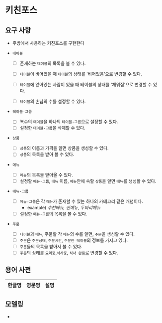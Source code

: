 # 키친포스

## 요구 사항

- 주방에서 사용하는 키친포스를 구현한다
- `테이블`
  - [ ] 존재하는 `테이블`의 목록을 볼 수 있다.
  
  - [ ] `테이블`이 비어있을 때 `테이블`의 상태를 '비어있음'으로 변경할 수 있다.
  
  - [ ] `테이블`에 앉아있는 사람이 있을 때 테이블의 상태를 '채워짐'으로 변경할 수 있다.
  
  - [ ] `테이블`의 손님의 수를 설정할 수 있다.
- `테이블-그룹`
  
  - [ ] 복수의 `테이블`을 하나의 `테이블-그룹`으로 설정할 수 있다.
  - [ ] 설정한 `테이블-그룹`을 삭제할 수 있다.
- `상품`
  
  - [ ] `상품`의 이름과 가격을 알면 상품을 생성할 수 있다.
  - [ ] `상품`의 목록을 받아 볼 수 있다.
- `메뉴`
  
  - [ ] `메뉴`의 목록을 받아올 수 있다.
  - [ ] 설정할 `메뉴-그룹`, `메뉴` 이름, `메뉴`안에 속할 `상품`을 알면 `메뉴`를 생성할 수 있다.
- `메뉴-그룹`
  
  - [ ] `메뉴-그룹`은 각 `메뉴`가 존재할 수 있는 하나의 카테고리 같은 개념이다. 
    - example)  *추천메뉴, 신메뉴, 두마리메뉴*
  - [ ] 설정한 `메뉴-그룹`의 목록을 볼 수 있다.
- `주문`
  
  - [ ] `테이블`과 `메뉴`, 주물할 각 `메뉴`의 수를 알면, `주문`을 생성할 수 있다.
  - [ ] `주문`은 `주문상태`, `주문시간`, `주문한 테이블`의 정보를 가지고 있다.
  - [ ] `주문`들의 목록을 받아서 볼 수 있다.
  - [ ] `주문`의 상태를 `요리중`,`식사중`, `식사 완료`로 변경할 수 있다.

## 용어 사전

| 한글명 | 영문명 | 설명 |
| --- | --- | --- |

## 모델링

- 

